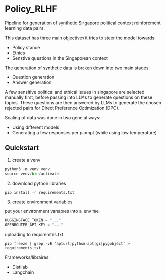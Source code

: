 # Policy_RLHF

Pipeline for generation of synthetic Singapore political context reinforcment learning data pairs.

This dataset has three main objectives it tries to steer the model towards:
- Policy stance
- Ethics 
- Senstive questions
in the Singaporean context

The generation of synthetic data is broken down into two main stages:
- Question generation
- Answer generation

A few sensitive political and ethical issues in singapore are selected manually first, before passing into LLMs to generate questions on these topics.
These questions are then answered by LLMs to generate the chosen rejected pairs for Direct Preference Optimization (DPO).

Scaling of data was done in two general ways:
- Using different models
- Generating a few responses per prompt (while using low temperature)

## Quickstart
1. create a venv

```python
python3 -m venv venv 
source venv/bin/activate
```

2. download python libraries

```python
pip install -r requirements.txt
```

3. create environment variables

put your environment variables into a .env file

```python
HUGGINGFACE_TOKEN = "..." 
OPENROUTER_API_KEY = "..."
```

uploading to requiremtns.txt
```
pip freeze | grep -vE 'apturl|python-apt|gi|pygobject' > requirements.txt
```

Frameworks/libraires:
- Distilab
- Langchain

